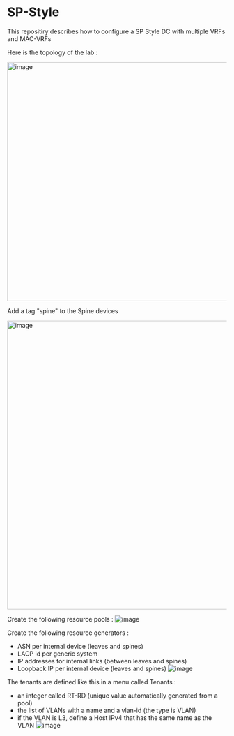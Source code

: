 # SP-Style
This repositiry describes how to configure a SP Style DC with multiple VRFs and MAC-VRFs 

Here is the topology of the lab :

<img width="548" alt="image" src="https://github.com/lazabou/SP-Style/assets/10668741/18a03a18-12d3-490e-b486-4831dcd299aa">

Add a tag "spine" to the Spine devices 

<img width="662" alt="image" src="https://github.com/lazabou/SP-Style/assets/10668741/8955dc0f-c099-4c5c-b9a9-c08b32220b65">

Create the following resource pools :
![image](https://github.com/lazabou/SP-Style/assets/10668741/47e43a4b-7e56-4461-adb5-82bf7036676b)

Create the following resource generators : 
- ASN per internal device (leaves and spines)
- LACP id per generic system
- IP addresses for internal links (between leaves and spines)
- Loopback IP per internal device (leaves and spines)
![image](https://github.com/lazabou/SP-Style/assets/10668741/0b31e609-d6a2-4eaf-b30c-2bc9c25b2634)

The tenants are defined like this in a menu called Tenants :
- an integer called RT-RD (unique value automatically generated from a pool)
- the list of VLANs with a name and a vlan-id (the type is VLAN)
- if the VLAN is L3, define a Host IPv4 that has the same name as the VLAN 
![image](https://github.com/lazabou/SP-Style/assets/10668741/38ca39cb-2fab-42f5-b688-e7afd12a9d48)






